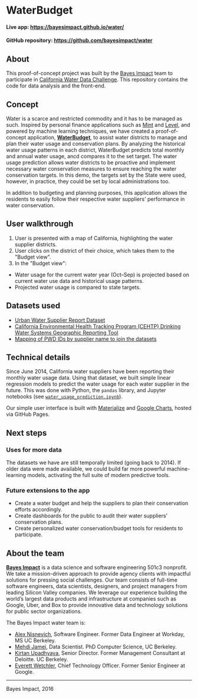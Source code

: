 # WaterBudget

#### Live app: https://bayesimpact.github.io/water/
#### GitHub repository: https://github.com/bayesimpact/water

## About
This proof-of-concept project was built by the [Bayes Impact](http://www.bayes.org) team to participate in [California Water Data Challenge](http://waterchallenge.data.ca.gov/). This repository contains the code for data analysis and the front-end. 

## Concept
Water is a scarce and restricted commodity and it has to be managed as such. Inspired by personal finance applications such as [Mint](https://www.mint.com/) and [Level](https://www.levelmoney.com/), and powered by machine learning techniques, we have created a proof-of-concept application, **[WaterBudget](https://bayesimpact.github.io/water/)**, to assist water districts  to manage and plan their water usage and conservation plans. By analyzing the historical water usage patterns in each district, WaterBudget predicts total monthly and annual water usage, ancd compares it to the set target. The water usage prediction allows water districts to be proactive and implement necessary water conservation measures to ensure reaching the water conservation targets. In this demo, the targets set by the State were used, however, in practice, they could be set by local administrations too. 

In addition to budgeting and planning purposes, this application allows the residents to easily follow their respective water suppliers' performance in water conservation. 

## User walkthrough
1. User is presented with a map of California, highlighting the water supplier districts.
2. User clicks on the district of their choice, which takes them to the "Budget view".
3. In the "Budget view":
  - Water usage for the current water year (Oct–Sep) is projected based on current water use data and historical usage patterns.
  - Projected water usage is compared to state targets.

## Datasets used
- [Urban Water Supplier Report Dataset](http://www.waterboards.ca.gov/water_issues/programs/conservation_portal/conservation_reporting.shtml)
- [California Environmental Health Tracking Program (CEHTP) Drinking Water Systems Geographic Reporting Tool](http://cehtp.org/page/water/water_system_map_viewer)
- [Mapping of PWD IDs by supplier name to join the datasets](http://www.water.ca.gov/urbanwatermanagement/docs/2010_UWMP_Data_Tables/UWMP_PWS_IDs_07-29-14.xls)

## Technical details
Since June 2014, California water suppliers have been reporting their monthly water usage data. Using that dataset, we built simple linear regression models to predict the water usage for each water supplier in the future. This was done with Python, the `pandas` library, and Jupyter notebooks (see [`water_usage_prediction.ipynb`](https://github.com/bayesimpact/water/blob/master/exploration/water_usage_prediction.ipynb)).

Our simple user interface is built with [Materialize](http://materializecss.com/) and [Google Charts](https://developers.google.com/chart/interactive/docs/gallery), hosted via GitHub Pages.

## Next steps

### Uses for more data

The datasets we have are still temporally limited (going back to 2014). If older data were made available, we could build far more powerful machine-learning models, activating the full suite of modern predictive tools.

### Future extensions to the app

* Create a water budget and help the suppliers to plan their conservation efforts accordingly.
* Create dashboards for the public to audit their water suppliers’ conservation plans.
* Create personalized water conservation/budget tools for residents to participate.

## About the team

[**Bayes Impact**](http://www.bayes.org) is a data science and software engineering 501c3 nonprofit. We take a mission-driven approach to provide agency clients with impactful solutions for pressing social challenges. Our team consists of full-time software engineers, data scientists, designers, and project managers from leading Silicon Valley companies. We leverage our experience building the world’s largest data products and infrastructure at companies such as Google, Uber, and Box to provide innovative data and technology solutions for public sector organizations.

The Bayes Impact water team is:

* [Alex Nisnevich](https://github.com/AlexNisnevich), Software Engineer. Former Data Engineer at Workday, MS UC Berkeley.
* [Mehdi Jamei](https://github.com/mjamei), Data Scientist. PhD Computer Science, UC Berkeley.
* [Kirtan Upadhyaya](https://github.com/kirtanupa), Senior Director. Former Management Consultant at Deloitte. UC Berkeley.
* [Everett Wetchler](https://github.com/everett-wetchler), Chief Technology Officer. Former Senior Engineer at Google. 

-----
Bayes Impact, 2016
